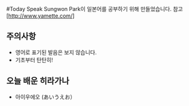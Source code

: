 #Today Speak
Sungwon Park이 일본어를 공부하기 위해 만들었습니다. 참고[http://www.yamette.com/]

## 주의사항
* 영어로 표기된 발음은 보지 않습니다.
* 기초부터 탄탄히!

## 오늘 배운 히라가나

* 아이우에오 (あいうえお）

